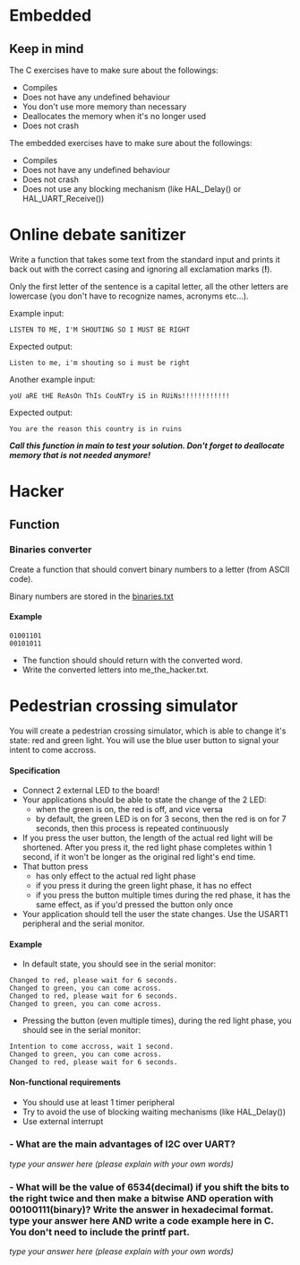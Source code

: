 # Embedded

## Keep in mind

The C exercises have to make sure about the followings:

- Compiles
- Does not have any undefined behaviour
- You don't use more memory than necessary
- Deallocates the memory when it's no longer used
- Does not crash

The embedded exercises have to make sure about the followings:

- Compiles
- Does not have any undefined behaviour
- Does not crash
- Does not use any blocking mechanism (like HAL_Delay() or HAL_UART_Receive())


# Online debate sanitizer

Write a function that takes some text from the standard input and prints it back out with the correct casing and ignoring all exclamation marks (__!__).

Only the first letter of the sentence is a capital letter, all the other letters are lowercase (you don't have to recognize names, acronyms etc...).

Example input:

`LISTEN TO ME, I'M SHOUTING SO I MUST BE RIGHT`

Expected output:

`Listen to me, i'm shouting so i must be right`

Another example input:

`yoU aRE tHE ReAsOn ThIs CouNTry iS in RUiNs!!!!!!!!!!!!`

Expected output:

`You are the reason this country is in ruins`

***Call this function in main to test your solution. Don't forget to deallocate memory that is not needed anymore!***

# Hacker

## Function

### Binaries converter

Create a function that should convert binary numbers to a letter (from ASCII code).

Binary numbers are stored in the [binaries.txt](./binaries.txt)

#### Example

```
01001101
00101011
```

- The function should should return with the converted word.
- Write the converted letters into me_the_hacker.txt.

# Pedestrian crossing simulator

You will create a pedestrian crossing simulator, which is able to change it's state: red and green light.
You will use the blue user button to signal your intent to come accross.

#### Specification

 - Connect 2 external LED to the board!
 - Your applications should be able to state the change of the 2 LED:
    - when the green is on, the red is off, and vice versa
    - by default, the green LED is on for 3 secons, then the red is on for 7 seconds, then this process is repeated continuously
 - If you press the user button, the length of the actual red light will be shortened. After you press it, the red light phase completes within 1 second, if it won't be longer as the original red light's end time.
 - That button press
    - has only effect to the actual red light phase
	- if you press it during the green light phase, it has no effect
	- if you press the button multiple times during the red phase, it has the same effect, as if you'd pressed the button only once
 - Your application should tell the user the state changes. Use the USART1 peripheral and the serial monitor.
 
#### Example

 - In default state, you should see in the serial monitor:

```
Changed to red, please wait for 6 seconds.
Changed to green, you can come across.
Changed to red, please wait for 6 seconds.
Changed to green, you can come across.
```

- Pressing the button (even multiple times), during the red light phase, you should see in the serial monitor:

```
Intention to come accross, wait 1 second.
Changed to green, you can come across.
Changed to red, please wait for 6 seconds.
```

#### Non-functional requirements

 - You should use at least 1 timer peripheral
 - Try to avoid the use of blocking waiting mechanisms (like HAL_Delay())
 - Use external interrupt


### - What are the main advantages of I2C over UART?
*type your answer here (please explain with your own words)*

### - What will be the value of 6534(decimal) if you shift the bits to the right twice and then make a bitwise AND operation with 00100111(binary)? Write the answer in hexadecimal format. type your answer here AND write a code example here in C. You don't need to include the printf part.
*type your answer here (please explain with your own words)*


